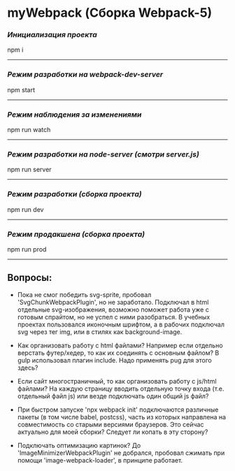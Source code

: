 # myWebpack (Сборка Webpack-5)

### _Инициализация проекта_

npm i

---

### _Режим разработки на webpack-dev-server_

npm start

---

### _Режим наблюдения за изменениями_

npm run watch

---

### _Режим разработки на node-server (смотри server.js)_

npm run server

---

### _Режим разработки (сборка проекта)_

npm run dev

---

### _Режим продакшена (сборка проекта)_

npm run prod

---

## Вопросы:

- Пока не смог победить svg-sprite, пробовал 'SvgChunkWebpackPlugin', но не заработало. Подключал в html отдельные svg-изображения, возможно поможет работа уже с готовым спрайтом, но не успел с ними разобраться. В учебных проектах пользовался иконочным шрифтом, а в рабочих подключал svg через тег img, или в стилях как background-image.

- Как организовать работу с html файлами? Например если отдельно верстать футер/хедер, то как их соединять с основным файлом? В gulp использовал плагин include. Надо применять pug для этого здесь?

- Если сайт многостраничный, то как организовать работу с js/html файлами? На каждую страницу вводить отдельную точку входа (т.е. отдельный файл js) или везде подключать один общий js файл?

- При быстром запуске 'npx webpack init' подключаются различные пакеты (в том числе babel, postcss), часть из которых направлена на совместимость со старыми версиями браузеров. Это сейчас актуально для моей сборки? Следует ли копать в эту сторону?

- Подключать оптимизацию картинок? До 'ImageMinimizerWebpackPlugin' не добрался, пробовал сжимать при помощи 'image-webpack-loader', в принципе работает.
